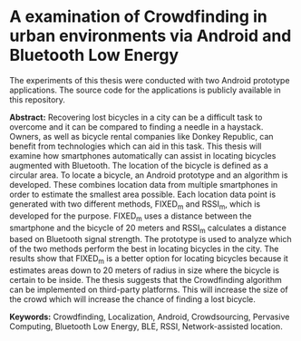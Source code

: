 # A examination of Crowdfinding in urban environments via Android and Bluetooth Low Energy
The experiments of this thesis were conducted with two Android prototype applications. The source code for the applications is publicly available in this  repository.

**Abstract:**
Recovering lost bicycles in a city can be a difficult task to overcome and it can be compared to finding a needle in a haystack. Owners, as well as bicycle rental companies like Donkey Republic, can benefit from technologies which can aid in this task. This thesis will examine how smartphones automatically can assist in locating bicycles augmented with Bluetooth. The location of the bicycle is defined as a circular area. To locate a bicycle, an Android prototype and an algorithm is developed. These combines location data from multiple smartphones in order to estimate the smallest area possible. Each location data point is generated with two different methods, FIXED<sub>m</sub> and RSSI<sub>m</sub>, which is developed for the purpose. FIXED<sub>m</sub> uses a distance between the smartphone and the bicycle of 20 meters and RSSI<sub>m</sub> calculates a distance based on Bluetooth signal strength. The prototype is used to analyze which of the two methods perform the best in locating bicycles in the city. The results show that FIXED<sub>m</sub> is a better option for locating bicycles because it estimates areas down to 20 meters of radius in size where the bicycle is certain to be inside. The thesis suggests that the Crowdfinding algorithm can be implemented on third-party platforms. This will increase the size of the crowd which will increase the chance of finding a lost bicycle.

**Keywords:** 
Crowdfinding, Localization, Android, Crowdsourcing, Pervasive Computing, Bluetooth Low Energy, BLE, RSSI, Network-assisted location.
